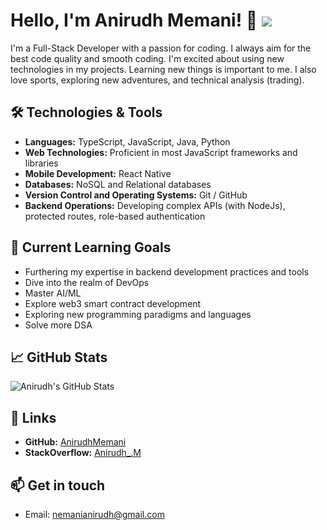 # Hello, I'm Anirudh Memani! 👋 ![](https://komarev.com/ghpvc/?username=AnirudhMemani)


I'm a Full-Stack Developer with a passion for coding. I always aim for the best code quality and smooth coding. I'm excited about using new technologies in my projects. Learning new things is important to me. I also love sports, exploring new adventures, and technical analysis (trading).

## 🛠️ Technologies & Tools

- **Languages:** TypeScript, JavaScript, Java, Python
- **Web Technologies:** Proficient in most JavaScript frameworks and libraries
- **Mobile Development:** React Native
- **Databases:** NoSQL and Relational databases
- **Version Control and Operating Systems:** Git / GitHub
- **Backend Operations:** Developing complex APIs (with NodeJs), protected routes, role-based authentication

## 🌱 Current Learning Goals

- Furthering my expertise in backend development practices and tools
- Dive into the realm of DevOps
- Master AI/ML
- Explore web3 smart contract development
- Exploring new programming paradigms and languages
- Solve more DSA

## 📈 GitHub Stats

![Anirudh's GitHub Stats](https://github-readme-stats.vercel.app/api?username=AnirudhMemani&show_icons=true&hide_title=true&count_private=true&hide=prs&theme=dark)

## 🔗 Links

- **GitHub:** [AnirudhMemani](https://github.com/AnirudhMemani)
- **StackOverflow:** [Anirudh_.M](https://stackoverflow.com/users/19192548/anirudh-m)

## 📫 Get in touch

- Email: nemanianirudh@gmail.com
